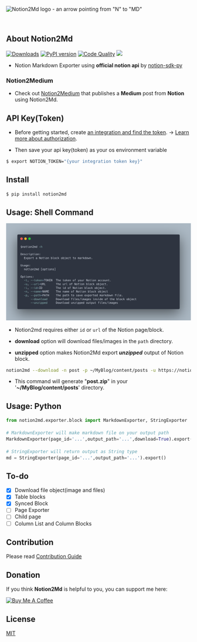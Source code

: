 ![Notion2Md logo - an arrow pointing from "N" to "MD"](Notion2md.jpg)

<br/>

## About Notion2Md

[![Downloads](https://pepy.tech/badge/notion2md)](https://pepy.tech/project/notion2md)
[![PyPI version](https://badge.fury.io/py/notion2md.svg)](https://badge.fury.io/py/notion2md)
[![Code Quality](https://github.com/echo724/notion2md/actions/workflows/code_quality.yaml/badge.svg)](https://github.com/echo724/notion2md/actions/workflows/code_quality.yaml)
<a href="https://hits.seeyoufarm.com"><img src="https://hits.seeyoufarm.com/api/count/incr/badge.svg?url=https%3A%2F%2Fgithub.com%2Fecho724%2Fnotion2md&count_bg=%23949191&title_bg=%23555555&icon=github.svg&icon_color=%23E7E7E7&title=visited&edge_flat=false"/></a>

- Notion Markdown Exporter using **official notion api** by [notion-sdk-py](https://github.com/ramnes/notion-sdk-py)

### Notion2Medium

- Check out [Notion2Medium](https://github.com/echo724/notion2medium) that publishes a **Medium** post from **Notion** using Notion2Md.

## API Key(Token)

- Before getting started, create [an integration and find the token](https://www.notion.so/my-integrations). → [Learn more about authorization](https://developers.notion.com/docs/authorization).

- Then save your api key(token) as your os environment variable

```Bash
$ export NOTION_TOKEN="{your integration token key}"
```

## Install

```Bash
$ pip install notion2md
```

## Usage: Shell Command

![Terminal output of the `notion2md -h` command](notion2md_options.png)

- Notion2md requires either `id` or `url` of the Notion page/block.

- **download** option will download files/images in the `path` directory.

- **unzipped** option makes Notion2Md export ***unzipped*** output of Notion block.

```Bash
notion2md --download -n post -p ~/MyBlog/content/posts -u https://notion.so/...
```

- This command will generate "**post.zip**" in your '**~/MyBlog/content/posts**' directory.

## Usage: Python

```Python
from notion2md.exporter.block import MarkdownExporter, StringExporter

# MarkdownExporter will make markdown file on your output path
MarkdownExporter(page_id='...',output_path='...',download=True).export()

# StringExporter will return output as String type
md = StringExporter(page_id='...',output_path='...').export()
```

## To-do

- [x] Download file object(image and files)
- [x] Table blocks
- [x] Synced Block
- [ ] Page Exporter
- [ ] Child page
- [ ] Column List and Column Blocks

## Contribution

Please read [Contribution Guide](CONTRIBUTION.md)

## Donation

If you think **Notion2Md** is helpful to you, you can support me here:

<a href="https://www.buymeacoffee.com/echo724" target="_blank"><img src="https://cdn.buymeacoffee.com/buttons/v2/default-yellow.png" alt="Buy Me A Coffee" style="height: 54px;" height="54"></a>

## License
[MIT](https://choosealicense.com/licenses/mit/)
